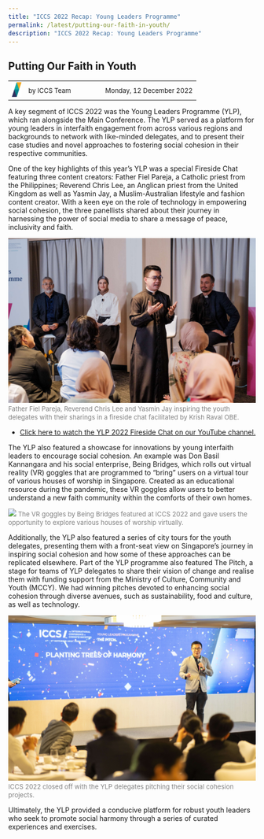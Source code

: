 ```yaml
---
title: "ICCS 2022 Recap: Young Leaders Programme"
permalink: /latest/putting-our-faith-in-youth/
description: "ICCS 2022 Recap: Young Leaders Programme"
---
```

## Putting Our Faith in Youth

<table>
 <tr>
	 <td><img src="/images/ICCS-parallelogram_narrow.png" style="width:20px"></td>
	 <td><font size="-1">by ICCS Team</font></td>
	 <td></td>
	 <td></td>
	 <td></td>
	 <td></td>
	 <td><font size="-1">Monday, 12 December 2022</font></td>
	</tr>
	<tr></tr>
</table>

A key segment of ICCS 2022 was the Young Leaders Programme (YLP), which ran alongside the Main Conference. The YLP served as a platform for young leaders in interfaith engagement from across various regions and backgrounds to network with like-minded delegates, and to present their case studies and novel approaches to fostering social cohesion in their respective communities.

One of the key highlights of this year’s YLP was a special Fireside Chat featuring three content creators: Father Fiel Pareja, a Catholic priest from the Philippines; Reverend Chris Lee, an Anglican priest from the United Kingdom as well as Yasmin Jay, a Muslim-Australian lifestyle and fashion content creator. With a keen eye on the role of technology in empowering social cohesion, the three panellists shared about their journey in harnessing the power of social media to share a message of peace, inclusivity and faith.

![](/images/ICCS__2022-09-07__14-22-27.jpg)
<font color = "grey"><font size="-1">Father Fiel Pareja, Reverend Chris Lee and Yasmin Jay inspiring the youth delegates with their sharings in a fireside chat facilitated by Krish Raval OBE.</font></font> 

* <a href="https://youtu.be/YxzsyKN3CQ0" target="_blank">Click here to watch the YLP 2022 Fireside Chat on our YouTube channel.</a> 

The YLP also featured a showcase for innovations by young interfaith leaders to encourage social cohesion. An example was Don Basil Kannangara and his social enterprise, Being Bridges, which rolls out virtual reality (VR) goggles that are programmed to “bring” users on a virtual tour of various houses of worship in Singapore. Created as an educational resource during the pandemic, these VR goggles allow users to better understand a new faith community within the comforts of their own homes.

![](/images/ICCS__2022-09-08__08-48-13.jpg)
<font color = "grey"><font size="-1">The VR goggles by Being Bridges featured at ICCS 2022 and gave users the opportunity to explore various houses of worship virtually.</font></font> 

Additionally, the YLP also featured a series of city tours for the youth delegates, presenting them with a front-seat view on Singapore’s journey in inspiring social cohesion and how some of these approaches can be replicated elsewhere. Part of the YLP programme also featured The Pitch, a stage for teams of YLP delegates to share their vision of change and realise them with funding support from the Ministry of Culture, Community and Youth (MCCY). We had winning pitches devoted to enhancing social cohesion through diverse avenues, such as sustainability, food and culture, as well as technology.

![](/images/ICCS__2022-09-08__18-37-00.jpg)
<font color = "grey"><font size="-1">ICCS 2022 closed off with the YLP delegates pitching their social cohesion projects.</font></font> 

Ultimately, the YLP provided a conducive platform for robust youth leaders who seek to promote social harmony through a series of curated experiences and exercises.